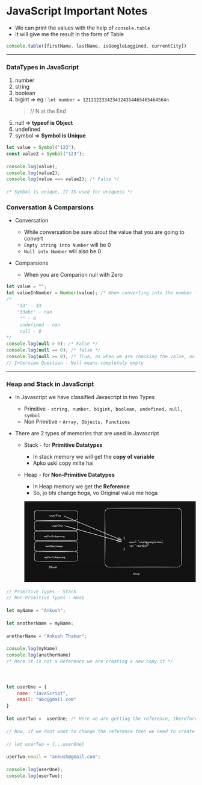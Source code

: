 # JavaScript Important Notes

- We can print the values with the help of `console.table`
- It will give me the result in the form of Table

```JavaScript
console.table([firstName, lastName, isGoogleLoggined, currentCity])
```

---

### DataTypes in JavaScript

1. number
2. string
3. boolean
4. bigint => eg : `let number = 1212122334234324354465465464564n`
   > // N at the End
5. null => **typeof is Object**
6. undefined
7. symbol => **Symbol is Unique**

```JavaScript
let value = Symbol("123");
const value2 = Symbol("123");

console.log(value);
console.log(value2);
console.log(value === value2); /* False */

/* Symbol is unique, IT IS used for uniquess */
```

### Conversation & Comparsions

- Conversation

  - While conversation be sure about the value that you are going to convert
  - `Empty string into Number` will be 0
  - `Null into Number` will also be 0

- Comparsions
  - When you are Comparion null with Zero

```JavaScript
let value = "";
let valueInNumber = Number(value); /* When converting into the number */
/*
    "33" - 33
    "33abc" - nan
     "" - 0
     undefined - nan
     null - 0
*/
console.log(null > 0); /* False */
console.log(null == 0); /* false */
console.log(null >= 0); /* True, as when we are checking the value, null is considered as 0  */
// Interview Question - Null means completely empty
```

---

### Heap and Stack in JavaScript

- In Javascript we have classified Javascript in two Types
  - Primitive - `string, number, bigint, boolean, undefined, null, symbol`
  - Non Primitive - `Array, Objects, Functions`
- There are 2 types of memories that are used in Javascript

  - Stack - for **Primitive Datatypes**
    - In stack memory we will get the **copy of variable**
    - Apko uski copy milte hai
  - Heap - for **Non-Primitive Datatypes**

    - In Heap memory we get the **Reference**
    - So, jo bhi change hoga, vo Original value me hoga

    ![Stack and Heap Image](./assets/stack%20and%20heap.png)

```Javascript
// Primitive Types - Stack
// Non-Primitive Types - Heap

let myName = "Ankush";

let anotherName = myName;

anotherName = "Ankush Thakur";

console.log(myName)
console.log(anotherName)
/* Here it is not a Reference we are creating a new copy it */



let userOne = {
    name: "JavaScript",
    email: "abc@gmail.com"
}

let userTwo =  userOne; /* Here we are getting the reference, therefore it will change */

// Now, if we dont want to change the reference then we need to create a copy of userOne, this could be done my spread operator

// let userTwo = {...userOne}

userTwo.email = "ankush@gmail.com";

console.log(userOne);
console.log(userTwo);

```
